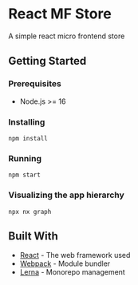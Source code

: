 # React MF Store
A simple react micro frontend store

## Getting Started

### Prerequisites

- Node.js >= 16

### Installing

```
npm install
```

### Running

```
npm start
```

### Visualizing the app hierarchy

```
npx nx graph
```

## Built With

* [React](https://reactjs.org/) - The web framework used
* [Webpack](https://webpack.js.org/) - Module bundler
* [Lerna](https://lernajs.io/) - Monorepo management

